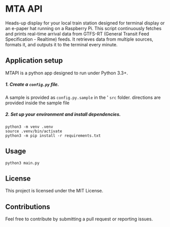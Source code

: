 
# MTA API
Heads-up display for your local train station designed for terminal display or an e-paper hat running on a Raspberry Pi. This script continuously fetches and prints real-time arrival data from GTFS-RT (General Transit Feed Specification - Realtime) feeds. It retrieves data from multiple sources, formats it, and outputs it to the terminal every minute.

## Application setup

MTAPI is a python app designed to run under Python 3.3+.

##### 1. Create a `config.py` file. 
A sample is provided as `config.py.sample` in the ' `src` folder. directions are provided inside the sample file
##### 2. Set up your environment and install dependencies.  
`python3 -m venv .venv`  
`source .venv/bin/activate`  
`python3 -m pip install -r requirements.txt`

## Usage 
`python3 main.py`

## License

This project is licensed under the MIT License.

## Contributions

Feel free to contribute by submitting a pull request or reporting issues.
